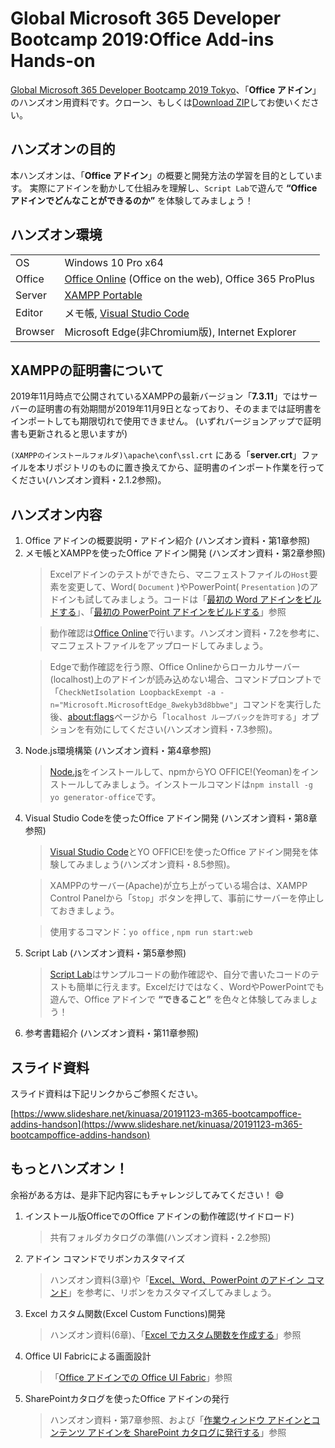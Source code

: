 # Global Microsoft 365 Developer Bootcamp 2019:Office Add-ins Hands-on
[Global Microsoft 365 Developer Bootcamp 2019 Tokyo](https://connpass.com/event/144707/)、「__Office アドイン__」のハンズオン用資料です。クローン、もしくは[Download ZIP](https://glodia.jp/2017/11/13/2644/)してお使いください。

## ハンズオンの目的
本ハンズオンは、「__Office アドイン__」の概要と開発方法の学習を目的としています。
実際にアドインを動かして仕組みを理解し、`Script Lab`で遊んで __“Office アドインでどんなことができるのか”__ を体験してみましょう！

## ハンズオン環境

|  |  |
|------|-------------|
| OS | Windows 10 Pro x64 |
| Office | [Office Online](https://www.office.com/) (Office on the web), Office 365 ProPlus |
| Server | [XAMPP Portable](https://sourceforge.net/projects/xampp/files/XAMPP%20Windows/) |
| Editor | メモ帳, [Visual Studio Code](https://code.visualstudio.com/) |
| Browser | Microsoft Edge(非Chromium版), Internet Explorer

## XAMPPの証明書について
2019年11月時点で公開されているXAMPPの最新バージョン「__7.3.11__」ではサーバーの証明書の有効期間が2019年11月9日となっており、そのままでは証明書をインポートしても期限切れで使用できません。
(いずれバージョンアップで証明書も更新されると思いますが)

`(XAMPPのインストールフォルダ)\apache\conf\ssl.crt` にある「__server.crt__」ファイルを本リポジトリのものに置き換えてから、証明書のインポート作業を行ってください(ハンズオン資料・2.1.2参照)。

## ハンズオン内容

<ol>
<li>Office アドインの概要説明・アドイン紹介 (ハンズオン資料・第1章参照)</li>
<li>メモ帳とXAMPPを使ったOffice アドイン開発 (ハンズオン資料・第2章参照)</li>

> Excelアドインのテストができたら、マニフェストファイルの`Host`要素を変更して、Word( `Document` )やPowerPoint( `Presentation` )のアドインも試してみましょう。コードは「[最初の Word アドインをビルドする](https://docs.microsoft.com/ja-jp/office/dev/add-ins/quickstarts/word-quickstart?tabs=visual-studio-code)」、「[最初の PowerPoint アドインをビルドする](https://docs.microsoft.com/ja-jp/office/dev/add-ins/quickstarts/powerpoint-quickstart?tabs=visual-studio-code)」参照

> 動作確認は[Office Online](https://www.office.com/)で行います。ハンズオン資料・7.2を参考に、マニフェストファイルをアップロードしてみましょう。

> Edgeで動作確認を行う際、Office Onlineからローカルサーバー(localhost)上のアドインが読み込めない場合、コマンドプロンプトで「`CheckNetIsolation LoopbackExempt -a -n="Microsoft.MicrosoftEdge_8wekyb3d8bbwe"`」コマンドを実行した後、[about:flags](about:flags)ページから「`localhost ループバックを許可する`」オプションを有効にしてください(ハンズオン資料・7.3参照)。

<li>Node.js環境構築 (ハンズオン資料・第4章参照)</li>

> [Node.js](https://nodejs.org/ja/)をインストールして、npmからYO OFFICE!(Yeoman)をインストールしてみましょう。インストールコマンドは`npm install -g yo generator-office`です。

<li>Visual Studio Codeを使ったOffice アドイン開発 (ハンズオン資料・第8章参照)</li>

> [Visual Studio Code](https://code.visualstudio.com/)とYO OFFICE!を使ったOffice アドイン開発を体験してみましょう(ハンズオン資料・8.5参照)。

> XAMPPのサーバー(Apache)が立ち上がっている場合は、XAMPP Control Panelから「`Stop`」ボタンを押して、事前にサーバーを停止しておきましょう。

> 使用するコマンド：`yo office` , `npm run start:web`

<li>Script Lab (ハンズオン資料・第5章参照)</li>

> [Script Lab](https://www.microsoft.com/en-us/garage/profiles/script-lab/)はサンプルコードの動作確認や、自分で書いたコードのテストも簡単に行えます。Excelだけではなく、WordやPowerPointでも遊んで、Office アドインで __“できること”__ を色々と体験してみましょう！

<li>参考書籍紹介 (ハンズオン資料・第11章参照)</li>
</ol>

## スライド資料

スライド資料は下記リンクからご参照ください。

[https://www.slideshare.net/kinuasa/20191123-m365-bootcampoffice-addins-handson](https://www.slideshare.net/kinuasa/20191123-m365-bootcampoffice-addins-handson)

## もっとハンズオン！

余裕がある方は、是非下記内容にもチャレンジしてみてください！ :smile:

<ol>
<li>インストール版OfficeでのOffice アドインの動作確認(サイドロード)</li>

> 共有フォルダカタログの準備(ハンズオン資料・2.2参照)

<li>アドイン コマンドでリボンカスタマイズ</li>

> ハンズオン資料(3章)や「[Excel、Word、PowerPoint のアドイン コマンド](https://docs.microsoft.com/ja-jp/office/dev/add-ins/design/add-in-commands)」を参考に、リボンをカスタマイズしてみましょう。

<li>Excel カスタム関数(Excel Custom Functions)開発</li>

> ハンズオン資料(6章)、「[Excel でカスタム関数を作成する](https://docs.microsoft.com/ja-jp/office/dev/add-ins/excel/custom-functions-overview
)」参照

<li>Office UI Fabricによる画面設計</li>

> 「[Office アドインでの Office UI Fabric](https://docs.microsoft.com/ja-jp/office/dev/add-ins/design/office-ui-fabric)」参照

<li>SharePointカタログを使ったOffice アドインの発行</li>

> ハンズオン資料・第7章参照、および「[作業ウィンドウ アドインとコンテンツ アドインを SharePoint カタログに発行する](https://docs.microsoft.com/ja-jp/office/dev/add-ins/publish/publish-task-pane-and-content-add-ins-to-an-add-in-catalog)」参照

</ol>
